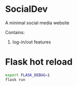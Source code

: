 # SocialDev

A minimal social media website

Contains:
1. log-in/out features

# Flask hot reload
```bash
export FLASK_DEBUG=1
flask run
```